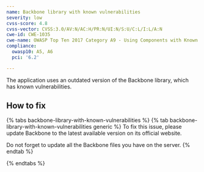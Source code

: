 ```yaml
---
name: Backbone library with known vulnerabilities
severity: low
cvss-score: 4.8
cvss-vector: CVSS:3.0/AV:N/AC:H/PR:N/UI:N/S:U/C:L/I:L/A:N
cwe-id: CWE-1035
cwe-name: OWASP Top Ten 2017 Category A9 - Using Components with Known Vulnerabilities
compliance:
  owasp10: A5, A6
  pci: '6.2'

---            
```


The application uses an outdated version of the Backbone library, which has known vulnerabilities.

## How to fix

{% tabs backbone-library-with-known-vulnerabilities %}
{% tab backbone-library-with-known-vulnerabilities generic %}
To fix this issue, please update Backbone to the latest available version on its official website.

Do not forget to update all the Backbone files you have on the server.
{% endtab %}

{% endtabs %}
